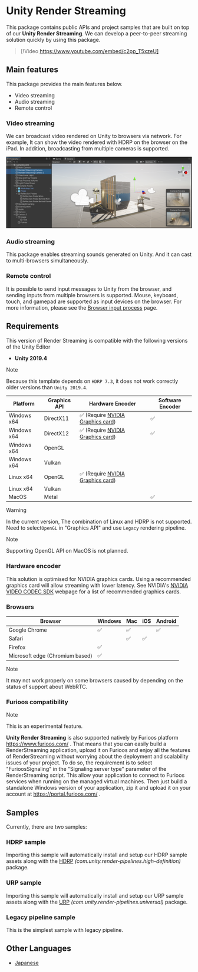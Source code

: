# Unity Render Streaming

This package contains public APIs and project samples that are built on top of our **Unity Render Streaming**. We can develop a peer-to-peer streaming solution quickly by using this package.

> [!Video https://www.youtube.com/embed/c2pp_T5xzeU]

## Main features

This package provides the main features below.

- Video streaming
- Audio streaming
- Remote control

### Video streaming

We can broadcast video rendered on Unity to browsers via network. For example, It can show the video rendered with HDRP on the browser on the iPad. In addition, broadcasting from multiple cameras is supported. 

![feature-multicamera](images/feature_multicamera.png)

### Audio streaming
This package enables streaming sounds generated on Unity. And it can cast to multi-browsers simultaneously.

### Remote control

It is possible to send input messages to Unity from the browser, and sending inputs from multiple browsers is supported. Mouse, keyboard, touch, and gamepad are supported as input devices on the browser. For more information, please see the [Browser input process](en/input.md) page.

## Requirements

This version of Render Streaming is compatible with the following versions of the Unity Editor
- **Unity 2019.4**

> [!NOTE]
> Because this template depends on `HDRP 7.3`, it does not work correctly older versions than `Unity 2019.4`.

| Platform    | Graphics API | Hardware Encoder                                                                                                         | Software Encoder   |
| ----------- | ------------ | ------------------------------------------------------------------------------------------------------------------------ | ------------------ |
| Windows x64 | DirectX11    | :white_check_mark: (Require [NVIDIA Graphics card](https://developer.nvidia.com/video-encode-decode-gpu-support-matrix)) | :white_check_mark: | 
| Windows x64 | DirectX12    | :white_check_mark: (Require [NVIDIA Graphics card](https://developer.nvidia.com/video-encode-decode-gpu-support-matrix)) | :white_check_mark: | 
| Windows x64 | OpenGL       |                                                                                                                          |                    |
| Windows x64 | Vulkan       |                                                                                                                          |                    | 
| Linux x64   | OpenGL       | :white_check_mark: (Require [NVIDIA Graphics card](https://developer.nvidia.com/video-encode-decode-gpu-support-matrix)) |                    |
| Linux x64   | Vulkan       |                                                 	                                                                        |                    |
| MacOS       | Metal        |                                                 	                                                                        | :white_check_mark: |

> [!WARNING]
> In the current version, The combination of Linux and HDRP is not supported. Need to select`OpenGL` in "Graphics API" and use `Legacy` rendering pipeline.

> [!NOTE]
> Supporting OpenGL API on MacOS is not planned.


### Hardware encoder

This solution is optimised for NVIDIA graphics cards. Using a recommended graphics card will allow streaming with lower latency. See NVIDIA's [NVIDIA VIDEO CODEC SDK](https://developer.nvidia.com/video-encode-decode-gpu-support-matrix) webpage for a list of recommended graphics cards.

### Browsers

| Browser                           | Windows            | Mac                | iOS                | Android            |
| --------------------------------- | ------------------ | ------------------ | ------------------ | ------------------ |
| Google Chrome                     | :white_check_mark: | :white_check_mark: |                    | :white_check_mark: |
| Safari                            |                    | :white_check_mark: | :white_check_mark: |                    |
| Firefox                           | :white_check_mark: |                    |                    |                    |
| Microsoft edge (Chromium based)   | :white_check_mark: |                    |                    |                    |

> [!NOTE]
> It may not work properly on some browsers caused by depending on the status of support about WebRTC.

### Furioos compatibility

> [!NOTE]
> This is an experimental feature.

**Unity Render Streaming** is also supported natively by Furioos platform https://www.furioos.com/ .
That means that you can easily build a RenderStreaming application, upload it on Furioos and enjoy all the features of RenderStreaming without worrying about the deployment and scalability issues of your project.
To do so, the requirement is to select "FurioosSignaling" in the "Signaling server type" parameter of the RenderStreaming script.
This allow your application to connect to Furioos services when running on the managed virtual machines.
Then just build a standalone Windows version of your application, zip it and upload it on your account at https://portal.furioos.com/ .

## Samples

Currently, there are two samples:

### HDRP sample

Importing this sample will automatically install and setup our HDRP sample assets along with the [HDRP](https://docs.unity3d.com/Packages/com.unity.render-pipelines.high-definition@latest) *(com.unity.render-pipelines.high-definition)* package.

### URP sample

Importing this sample will automatically install and setup our URP sample assets along with the [URP](https://docs.unity3d.com/Packages/com.unity.render-pipelines.universal@latest) *(com.unity.render-pipelines.universal)* package.

### Legacy pipeline sample

This is the simplest sample with legacy pipeline.

## Other Languages

- [Japanese](./jp/index.md)
